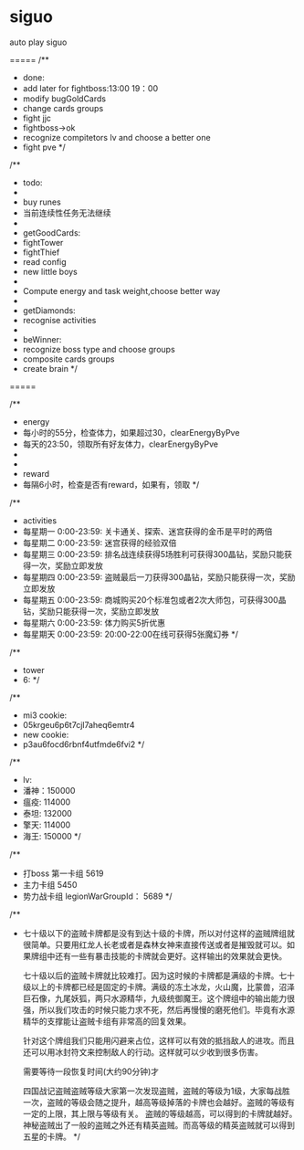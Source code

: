 siguo
=====

auto play siguo

=====
/**
 * done: 
 * add later for fightboss:13:00 19：00
 * modify bugGoldCards
 * change cards groups
 * fight jjc
 * fightboss->ok
 * recognize compitetors lv and choose a better one
 * fight pve
 */

/**
 * todo:
 *
 * buy runes
 * 当前连续性任务无法继续
 *
 * getGoodCards:
 * fightTower
 * fightThief
 * read config
 * new little boys
 * 
 * Compute energy and task weight,choose better way
 *
 * getDiamonds:
 * recognise activities
 *
 * beWinner:
 * recognize boss type and choose groups
 * composite cards groups
 * create brain
 */

=====

/**
 * energy
 * 每小时的55分，检查体力，如果超过30，clearEnergyByPve
 * 每天的23:50，领取所有好友体力，clearEnergyByPve
 *
 * 
 * reward
 * 每隔6小时，检查是否有reward，如果有，领取
 */


/**
 * activities
 * 每星期一 0:00-23:59: 关卡通关、探索、迷宫获得的金币是平时的两倍
 * 每星期二 0:00-23:59: 迷宫获得的经验双倍
 * 每星期三 0:00-23:59: 排名战连续获得5场胜利可获得300晶钻，奖励只能获得一次，奖励立即发放
 * 每星期四 0:00-23:59: 盗贼最后一刀获得300晶钻，奖励只能获得一次，奖励立即发放
 * 每星期五 0:00-23:59: 商城购买20个标准包或者2次大师包，可获得300晶钻，奖励只能获得一次，奖励立即发放
 * 每星期六 0:00-23:59: 体力购买5折优惠
 * 每星期天 0:00-23:59: 20:00-22:00在线可获得5张魔幻券
 */

/**
 * tower
 * 6:
 */

/**
 * mi3 cookie:
 * 05krgeu6p6t7cjl7aheq6emtr4
 * new cookie:
 * p3au6focd6rbnf4utfmde6fvi2
 */
 

/**
 * lv:
 * 潘神：150000
 * 瘟疫: 114000
 * 泰坦: 132000
 * 擎天: 114000
 * 海王: 150000
 */

/**
 * 打boss 第一卡组 5619
 * 主力卡组 5450
 * 势力战卡组 legionWarGroupId： 5689
 */

/**
 *  七十级以下的盗贼卡牌都是没有到达十级的卡牌，所以对付这样的盗贼牌组就很简单。只要用红龙人长老或者是森林女神来直接传送或者是摧毁就可以。如果牌组中还有一些有暴击技能的卡牌就会更好。这样输出的效果就会更快。 
     
    七十级以后的盗贼卡牌就比较难打。因为这时候的卡牌都是满级的卡牌。七十级以上的卡牌都已经是固定的卡牌。满级的冻土冰龙，火山魔，比蒙兽，沼泽巨石像，九尾妖狐，两只水源精华，九级统御魔王。这个牌组中的输出能力很强，所以我们攻击的时候只能力求不死，然后再慢慢的磨死他们。毕竟有水源精华的支撑能让盗贼卡组有非常高的回复效果。 
     
    针对这个牌组我们只能用闪避来占位，这样可以有效的抵挡敌人的进攻。而且还可以用冰封符文来控制敌人的行动。这样就可以少收到很多伤害。

    需要等待一段恢复时间(大约90分钟)才

    四国战记盗贼盗贼等级大家第一次发现盗贼，盗贼的等级为1级，大家每战胜一次，盗贼的等级会随之提升，越高等级掉落的卡牌也会越好。盗贼的等级有一定的上限，其上限与等级有关。
    盗贼的等级越高，可以得到的卡牌就越好。神秘盗贼出了一般的盗贼之外还有精英盗贼。而高等级的精英盗贼就可以得到五星的卡牌。
 */